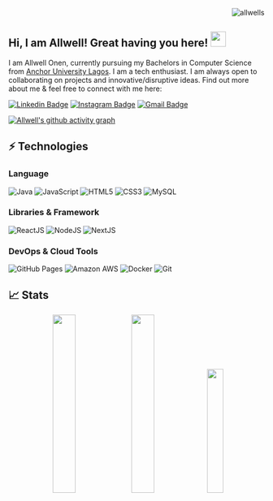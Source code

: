 <p align="right"> <img src="https://komarev.com/ghpvc/?username=allwells&label=visitors%20&color=202124&style=plastic" alt="allwells" /> </p>

## Hi, I am Allwell! Great having you here! <img src="https://raw.githubusercontent.com/aemmadi/aemmadi/master/wave.gif" width="30px">

I am Allwell Onen, currently pursuing my Bachelors in Computer Science from [Anchor University Lagos](https://aul.edu.ng/). I am a tech enthusiast. I am always open to collaborating on projects and innovative/disruptive ideas. Find out more about me & feel free to connect with me here:

[![Linkedin Badge](https://img.shields.io/badge/-Allwell%20Onen-blue?style=flat-square&logo=Linkedin&logoColor=white&link=https://www.linkedin.com/in/allwell-festus/)](https://www.linkedin.com/in/allwell-festus/)
[![Instagram Badge](https://img.shields.io/badge/-@allwell_festus-purple?style=flat-square&logo=instagram&logoColor=white&link=https://instagram.com/allwell_festus/)](https://instagram.com/allwell_festus)
[![Gmail Badge](https://img.shields.io/badge/-aleenfestus@gmail.com-c14438?style=flat-square&logo=Gmail&logoColor=white&link=mailto:aleenfestus@gmail.com)](mailto:aleenfestus@gmail.com)

<!-- [![Linkedin Badge](https://img.shields.io/badge/-AllwellOnen-green?style=flat-square&logo=Twitter&logoColor=white&link=https://twitter.com/allwell_festus/)](https://www.linkedin.com/in/allwell_festus/)
[![Website Badge](https://img.shields.io/badge/-Website-black?style=flat-square&logo=google-chrome&logoColor=white&link=https://allwells.vercel.app/)](https://allwells.vercel.app/) -->

[![Allwell's github activity graph](https://activity-graph.herokuapp.com/graph?username=allwells&theme=xcode)](https://git.io/allwells)

## ⚡ Technologies

### Language

![Java](https://img.shields.io/badge/-Java-800000?style=flat-square&logo=java)
![JavaScript](https://img.shields.io/badge/-JavaScript-black?style=flat-square&logo=javascript)
![HTML5](https://img.shields.io/badge/-HTML5-E34F26?style=flat-square&logo=html5&logoColor=white)
![CSS3](https://img.shields.io/badge/-CSS3-1572B6?style=flat-square&logo=css3)
![MySQL](https://img.shields.io/badge/-MySQL-000088?style=flat-square&logo=mysql)

### Libraries & Framework

![ReactJS](https://img.shields.io/badge/-React-563D7C?style=flat-square&logo=react)
![NodeJS](https://img.shields.io/badge/-NodeJS-563D7C?style=flat-square&logo=node.js)
![NextJS](https://img.shields.io/badge/-NextJS-563D7C?style=flat-square&logo=next.js)

### DevOps & Cloud Tools

![GitHub Pages](https://img.shields.io/badge/GitHub%20Pages-333333?style=flat-square&logo=github)
![Amazon AWS](https://img.shields.io/badge/Amazon%20AWS-232F3E?style=flat-square&logo=amazon-aws)
![Docker](https://img.shields.io/badge/-Docker-ffffff?style=flat-square&logo=docker)
![Git](https://img.shields.io/badge/-Git-111111?style=flat-square&logo=git)

<!-- ## 💰 Support
<p>
<a href='https://www.buymeacoffee.com/allwells' target='_blank'><img height='36' style='border:0px;height:36px;' src='https://cdn.buymeacoffee.com/buttons/v2/default-yellow.png' border='0' alt='Support Allwell on buymecoffee' /></a>
</p> -->

## 📈 Stats

<p align="center">
  <img width="30%" src="https://github-readme-stats.vercel.app/api?username=allwells&show_icons=true&theme=onedark" />
  <img width="30%" src="https://github-readme-streak-stats.herokuapp.com?user=allwells&theme=onedark&date_format=M%20j%5B%2C%20Y%5D" />
<img width="25%" src="https://github-readme-stats.vercel.app/api/top-langs/?username=allwells&theme=onedark&layout=compact"/>
</p>

